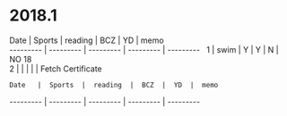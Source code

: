 # 2018.1

  Date   |  Sports  |  reading  |  BCZ  |  YD  |  memo  
  --------- | --------- | --------- | --------- | ---------   
  1     | swim  | Y     | Y     | N   | NO 18  
  2     |       |       |       |     | Fetch Certificate   
  
    Date   |  Sports  |  reading  |  BCZ  |  YD  |  memo  
  --------- | --------- | --------- | --------- | ---------  

